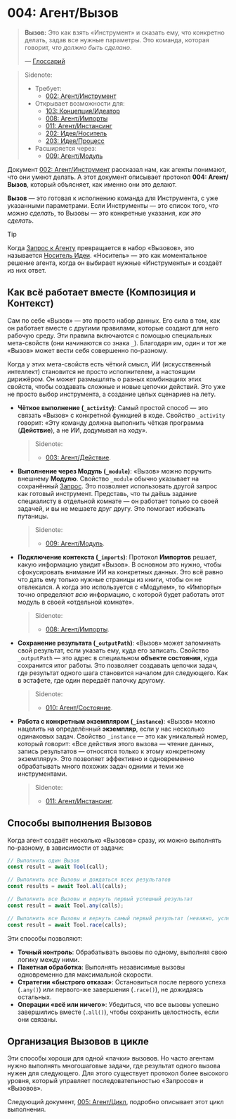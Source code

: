 # 004: Агент/Вызов

> **Вызов:** Это как взять «Инструмент» и сказать ему, что конкретно делать, задав все нужные параметры. Это команда, которая говорит, _что должно быть сделано_.
> 
> — [Глоссарий](./000_glossary.md)

> Sidenote:
> - Требует:
>   - [002: Агент/Инструмент](./002_agent_tool.md)
> - Открывает возможности для:
>   - [103: Концепция/Идеатор](./103_concept_ideator.md)
>   - [008: Агент/Импорты](./008_agent_imports.md)
>   - [011: Агент/Инстансинг](./011_agent_instancing.md)
>   - [202: Идея/Носитель](./202_idea_vessel.md)
>   - [203: Идея/Процесс](./203_idea_process.md)
> - Расширяется через:
>   - [009: Агент/Модуль](./009_agent_module.md)

Документ [002: Агент/Инструмент](./002_agent_tool.md) рассказал нам, как агенты понимают, что они умеют делать. А этот документ описывает протокол **004: Агент/Вызов**, который объясняет, как именно они это делают.

**Вызов** — это готовая к исполнению команда для Инструмента, с уже указанными параметрами. Если Инструменты — это список того, _что можно сделать_, то Вызовы — это конкретные указания, _как это сделать_.

> [!TIP]
> Когда [Запрос к Агенту](./001_agent_request.md) превращается в набор «Вызовов», это называется [Носитель Идеи](./202_idea_vessel.md). «Носитель» — это как моментальное решение агента, когда он выбирает нужные «Инструменты» и создаёт из них ответ.

## Как всё работает вместе (Композиция и Контекст)

Сам по себе «Вызов» — это просто набор данных. Его сила в том, как он работает вместе с другими правилами, которые создают для него рабочую среду. Эти правила включаются с помощью специальных мета-свойств (они начинаются со знака `_`). Благодаря им, один и тот же «Вызов» может вести себя совершенно по-разному.

Когда у этих мета-свойств есть чёткий смысл, ИИ (искусственный интеллект) становится не просто исполнителем, а настоящим дирижёром. Он может размышлять о разных комбинациях этих свойств, чтобы создавать сложные и новые цепочки действий. Это уже не просто выбор инструмента, а создание целых сценариев на лету.

- **Чёткое выполнение (`_activity`)**: Самый простой способ — это связать «Вызов» с конкретной функцией в коде. Свойство `_activity` говорит: «Эту команду должна выполнить чёткая программа (**Действие**), а не ИИ, додумывая на ходу».

  > Sidenote:
  > - [003: Агент/Действие](./003_agent_activity.md).

- **Выполнение через Модуль (`_module`)**: «Вызов» можно поручить внешнему **Модулю**. Свойство `_module` обычно указывает на сохранённый [Запрос](./001_agent_request.md). Это позволяет использовать другой запрос как готовый инструмент. Представь, что ты даёшь задание специалисту в отдельной комнате — он работает только со своей задачей, и вы не мешаете друг другу. Это помогает избежать путаницы.

  > Sidenote:
  > - [009: Агент/Модуль](./009_agent_module.md).

- **Подключение контекста (`_imports`)**: Протокол **Импортов** решает, какую информацию увидит «Вызов». В основном это нужно, чтобы сфокусировать внимание ИИ на конкретных данных. Это всё равно что дать ему только нужные страницы из книги, чтобы он не отвлекался. А когда это используется с «Модулем», то «Импорты» точно определяют *всю* информацию, с которой будет работать этот модуль в своей «отдельной комнате».

  > Sidenote:
  > - [008: Агент/Импорты](./008_agent_imports.md).

- **Сохранение результата (`_outputPath`)**: «Вызов» может запоминать свой результат, если указать ему, куда его записать. Свойство `_outputPath` — это адрес в специальном **объекте состояния**, куда сохранится итог работы. Это позволяет создавать цепочки задач, где результат одного шага становится началом для следующего. Как в эстафете, где один передаёт палочку другому.

  > Sidenote:
  > - [010: Агент/Состояние](./010_agent_state.md).

- **Работа с конкретным экземпляром (`_instance`)**: «Вызов» можно нацелить на определённый **экземпляр**, если у нас несколько одинаковых задач. Свойство `_instance` — это как уникальный номер, который говорит: «Все действия этого вызова — чтение данных, запись результатов — относятся только к этому конкретному экземпляру». Это позволяет эффективно и одновременно обрабатывать много похожих задач одними и теми же инструментами.
  > Sidenote:
  > - [011: Агент/Инстансинг](./011_agent_instancing.md).

## Способы выполнения Вызовов

Когда агент создаёт несколько «Вызовов» сразу, их можно выполнять по-разному, в зависимости от задачи:

```typescript
// Выполнить один Вызов
const result = await Tool(call);

// Выполнить все Вызовы и дождаться всех результатов
const results = await Tool.all(calls);

// Выполнить все Вызовы и вернуть первый успешный результат
const result = await Tool.any(calls);

// Выполнить все Вызовы и вернуть самый первый результат (неважно, успешный или нет)
const result = await Tool.race(calls);
```

Эти способы позволяют:

- **Точный контроль**: Обрабатывать вызовы по одному, выполняя свою логику между ними.
- **Пакетная обработка**: Выполнять независимые вызовы одновременно для максимальной скорости.
- **Стратегии «быстрого отказа»**: Остановиться после первого успеха (`.any()`) или первого-же завершения (`.race()`), не дожидаясь остальных.
- **Операции «всё или ничего»**: Убедиться, что все вызовы успешно завершились вместе (`.all()`), чтобы сохранить целостность, если они связаны.

## Организация Вызовов в цикле

Эти способы хороши для одной «пачки» вызовов. Но часто агентам нужно выполнять многошаговые задачи, где результат одного вызова нужен для следующего. Для этого существует протокол более высокого уровня, который управляет последовательностью «Запросов» и «Вызовов».

Следующий документ, [005: Агент/Цикл](./005_agent_loop.md), подробно описывает этот цикл выполнения.
